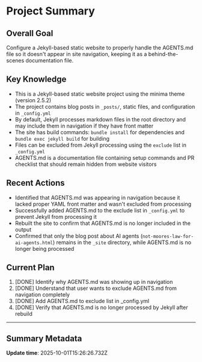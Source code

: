 # Project Summary

## Overall Goal
Configure a Jekyll-based static website to properly handle the AGENTS.md file so it doesn't appear in site navigation, keeping it as a behind-the-scenes documentation file.

## Key Knowledge
- This is a Jekyll-based static website project using the minima theme (version 2.5.2)
- The project contains blog posts in `_posts/`, static files, and configuration in `_config.yml`
- By default, Jekyll processes markdown files in the root directory and may include them in navigation if they have front matter
- The site has build commands: `bundle install` for dependencies and `bundle exec jekyll build` for building
- Files can be excluded from Jekyll processing using the `exclude` list in `_config.yml`
- AGENTS.md is a documentation file containing setup commands and PR checklist that should remain hidden from website visitors

## Recent Actions
- Identified that AGENTS.md was appearing in navigation because it lacked proper YAML front matter and wasn't excluded from processing
- Successfully added AGENTS.md to the exclude list in `_config.yml` to prevent Jekyll from processing it
- Rebuilt the site to confirm that AGENTS.md is no longer included in the output
- Confirmed that only the blog post about AI agents (`not-moores-law-for-ai-agents.html`) remains in the `_site` directory, while AGENTS.md is no longer being processed

## Current Plan
1. [DONE] Identify why AGENTS.md was showing up in navigation
2. [DONE] Understand that user wants to exclude AGENTS.md from navigation completely
3. [DONE] Add AGENTS.md to exclude list in _config.yml
4. [DONE] Verify that AGENTS.md is no longer processed by Jekyll after rebuild

---

## Summary Metadata
**Update time**: 2025-10-01T15:26:26.732Z 
